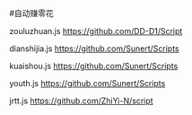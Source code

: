 #自动赚零花

zouluzhuan.js https://github.com/DD-D1/Script

dianshijia.js https://github.com/Sunert/Scripts

kuaishou.js https://github.com/Sunert/Scripts

youth.js https://github.com/Sunert/Scripts

jrtt.js https://github.com/ZhiYi-N/script